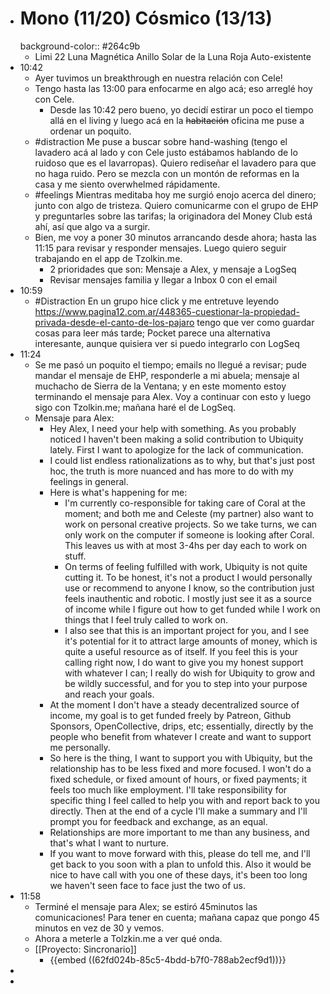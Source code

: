 - # Mono (11/20) Cósmico (13/13)
  background-color:: #264c9b
	- Limi 22 Luna Magnética Anillo Solar de la Luna Roja Auto-existente
- 10:42
	- Ayer tuvimos un breakthrough en nuestra relación con Cele!
	- Tengo hasta las 13:00 para enfocarme en algo acá; eso arreglé hoy con Cele.
		- Desde las 10:42 pero bueno, yo decidí estirar un poco el tiempo allá en el living y luego acá en la ~~habitación~~ oficina me puse a ordenar un poquito.
	- #distraction Me puse a buscar sobre hand-washing (tengo el lavadero acá al lado y con Cele justo estábamos hablando de lo ruidoso que es el lavarropas). Quiero rediseñar el lavadero para que no haga ruido. Pero se mezcla con un montón de reformas en la casa y me siento overwhelmed rápidamente.
	- #feelings Mientras meditaba hoy me surgió enojo acerca del dinero; junto con algo de tristeza. Quiero comunicarme con el grupo de EHP y preguntarles sobre las tarifas; la originadora del Money Club está ahí, así que algo va a surgir.
	- Bien, me voy a poner 30 minutos arrancando desde ahora; hasta las 11:15  para revisar y responder mensajes. Luego quiero seguir trabajando en el app de Tzolkin.me.
		- 2 prioridades que son: Mensaje a Alex, y mensaje a LogSeq
		- Revisar mensajes familia y llegar a Inbox 0 con el email
- 10:59
	- #Distraction En un grupo hice click y me entretuve leyendo https://www.pagina12.com.ar/448365-cuestionar-la-propiedad-privada-desde-el-canto-de-los-pajaro tengo que ver como guardar cosas para leer más tarde; Pocket parece una alternativa interesante, aunque quisiera ver si puedo integrarlo con LogSeq
- 11:24
	- Se me pasó un poquito el tiempo; emails no llegué a revisar; pude mandar el mensaje de EHP, responderle a mi abuela; mensaje al muchacho de Sierra de la Ventana; y en este momento estoy terminando el mensaje para Alex. Voy a continuar con esto y luego sigo con Tzolkin.me; mañana haré el de LogSeq.
	- Mensaje para Alex:
		- Hey Alex, I need your help with something. As you probably noticed I haven't been making a solid contribution to Ubiquity lately. First I want to apologize for the lack of communication.
		- I could list endless rationalizations as to why, but that's just post hoc, the truth is more nuanced and has more to do with my feelings in general.
		- Here is what's happening for me:
			- I'm currently co-responsible for taking care of Coral at the moment; and both me and Celeste (my partner) also want to work on personal creative projects. So we take turns, we can only work on the computer if someone is looking after Coral. This leaves us with at most 3-4hs per day each to work on stuff.
			- On terms of feeling fulfilled with work, Ubiquity is not quite cutting it. To be honest, it's not a product I would personally use or recommend to anyone I know, so the contribution just feels inauthentic and robotic. I mostly just see it as a source of income while I figure out how to get funded while I work on things that I feel truly called to work on.
			- I also see that this is an important project for you, and I see it's potential for it to attract large amounts of money, which is quite a useful resource as of itself. If you feel this is your calling right now, I do want to give you my honest support with whatever I can; I really do wish for Ubiquity to grow and be wildly successful, and for you to step into your purpose and reach your goals.
		- At the moment I don't have a steady decentralized source of income, my goal is to get funded freely by Patreon, Github Sponsors, OpenCollective, drips, etc; essentially, directly by the people who benefit from whatever I create and want to support me personally.
		- So here is the thing, I want to support you with Ubiquity, but the relationship has to be less fixed and more focused. I won't do a fixed schedule, or fixed amount of hours, or fixed payments; it feels too much like employment. I'll take responsibility for specific thing I feel called to help you with and report back to you directly. Then at the end of a cycle I'll make a summary and I'll prompt you for feedback and exchange, as an equal.
		- Relationships are more important to me than any business, and that's what I want to nurture.
		- If you want to move forward with this, please do tell me, and I'll get back to you soon with a plan to unfold this. Also it would be nice to have call with you one of these days, it's been too long we haven't seen face to face just the two of us.
- 11:58
	- Terminé el mensaje para Alex; se estiró 45minutos las comunicaciones! Para tener en cuenta; mañana capaz que pongo 45 minutos en vez de 30 y vemos.
	- Ahora a meterle a Tolzkin.me a ver qué onda.
	- [[Proyecto: Sincronario]]
		- {{embed ((62fd024b-85c5-4bdd-b7f0-788ab2ecf9d1))}}
-
-